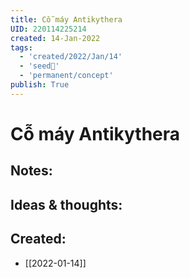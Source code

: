 ```yaml
---
title: Cỗ máy Antikythera
UID: 220114225214
created: 14-Jan-2022
tags:
  - 'created/2022/Jan/14'
  - 'seed🥜'
  - 'permanent/concept'
publish: True
---
```

# Cỗ máy Antikythera

## Notes:


## Ideas & thoughts:


## Created:
- [[2022-01-14]]
